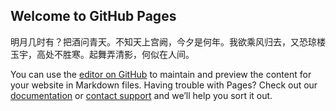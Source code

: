 ## Welcome to GitHub Pages
明月几时有？把酒问青天。不知天上宫阙，今夕是何年。我欲乘风归去，又恐琼楼玉宇，高处不胜寒。起舞弄清影，何似在人间。

You can use the [editor on GitHub](https://github.com/gx-88/gx-88.github.io/edit/master/README.md) to maintain and preview the content for your website in Markdown files.
Having trouble with Pages? Check out our [documentation](https://help.github.com/categories/github-pages-basics/) or [contact support](https://github.com/contact) and we’ll help you sort it out.
